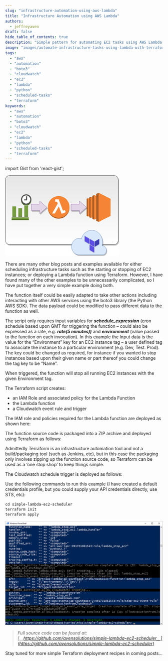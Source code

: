 ```yaml
---
slug: "infrastructure-automation-using-aws-lambda"
title: "Infrastructure Automation using AWS Lambda"
authors:	
  - jeffreyaven
draft: false
hide_table_of_contents: true
description: "Simple pattern for automating EC2 tasks using AWS Lambda and Terraform"
image: "images/automate-infrastructure-tasks-using-lambda-with-terraform.png"
tags: 
  - "aws"
  - "automation"
  - "boto3"
  - "cloudwatch"
  - "ec2"
  - "lambda"
  - "python"
  - "scheduled-tasks"
  - "terraform"
keywords:	
  - "aws"
  - "automation"
  - "boto3"
  - "cloudwatch"
  - "ec2"
  - "lambda"
  - "python"
  - "scheduled-tasks"
  - "terraform"
---
```


import Gist from 'react-gist';

![Automate infrastructure tasks using Lambda with Terraform](images/automate-infrastructure-tasks-using-lambda-with-terraform.png)

There are many other blog posts and examples available for either scheduling infrastructure tasks such as the starting or stopping of EC2 instances; or deploying a Lambda function using Terraform. However, I have found many of the other examples to be unnecessarily complicated, so I have put together a very simple example doing both.

The function itself could be easily adapted to take other actions including interacting with other AWS services using the boto3 library (the Python AWS SDK). The data payload could be modified to pass different data to the function as well.

The script only requires input variables for **_schedule\_expression_** (cron schedule based upon GMT for triggering the function – could also be expressed as a rate, e.g. **_rate(5 minutes))_** and **_environment_** (value passed to the function on each invocation). In this example the Input data is the value for the “Environment” key for an EC2 instance tag – a user defined tag to associate the instance to a particular environment (e.g. Dev, Test. Prod). The key could be changed as required, for instance if you wanted to stop instances based upon their given name or part thereof you could change the tag key to be “Name”.

When triggered, the function will stop all running EC2 instances with the given Environment tag.

The Terraform script creates:

- an IAM Role and associated policy for the Lambda Function
- the Lambda function
- a Cloudwatch event rule and trigger

The IAM role and policies required for the Lambda function are deployed as shown here:

<Gist id="6b8ed7c149a60e823361ee282615b826" 
/>

The function source code is packaged into a ZIP archive and deployed using Terraform as follows:

<Gist id="ca6a26a62302ff809eae028bbfb28b41" 
/>

Admittedly Terraform is an infrastructure automation tool and not a build/packaging tool (such as Jenkins, etc), but in this case the packaging only involves zipping up the function source code, so Terraform can be used as a ‘one stop shop’ to keep things simple.

The Cloudwatch schedule trigger is deployed as follows:

<Gist id="7920fda821eb4f03d8ba942da572180c" 
/>

Use the following commands to run this example (I have created a default credentials profile, but you could supply your API credentials directly, use STS, etc):

```
cd simple-lambda-ec2-scheduler
terraform init
terraform apply
```

![Terraform output](images/terraform-screenshot.png)

> *Full source code can be found at: [__https://github.com/avensolutions/simple-lambda-ec2-scheduler__](https://github.com/avensolutions/simple-lambda-ec2-scheduler)*

Stay tuned for more simple Terraform deployment recipes in coming posts…

